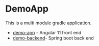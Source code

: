 # DemoApp

This is a multi module gradle application.

* [demo-app](.demo-app) - Angular 11 front end
* [demo-backend](.demo-backend)- Spring boot back end
